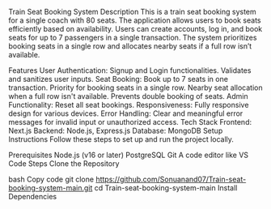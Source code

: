 Train Seat Booking System
Description
This is a train seat booking system for a single coach with 80 seats. The application allows users to book seats efficiently based on availability. Users can create accounts, log in, and book seats for up to 7 passengers in a single transaction. The system prioritizes booking seats in a single row and allocates nearby seats if a full row isn’t available.

Features
User Authentication:
Signup and Login functionalities.
Validates and sanitizes user inputs.
Seat Booking:
Book up to 7 seats in one transaction.
Priority for booking seats in a single row.
Nearby seat allocation when a full row isn't available.
Prevents double booking of seats.
Admin Functionality:
Reset all seat bookings.
Responsiveness:
Fully responsive design for various devices.
Error Handling:
Clear and meaningful error messages for invalid input or unauthorized access.
Tech Stack
Frontend: Next.js
Backend: Node.js, Express.js
Database: MongoDB
Setup Instructions
Follow these steps to set up and run the project locally.

Prerequisites
Node.js (v16 or later)
PostgreSQL
Git
A code editor like VS Code
Steps
Clone the Repository

bash
Copy code
git clone https://github.com/Sonuanand07/Train-seat-booking-system-main.git
cd Train-seat-booking-system-main
Install Dependencies
